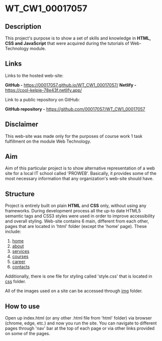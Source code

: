 # WT_CW1_00017057

## Description

This project's purpose is to show a set of skills and knowledge in **HTML, CSS and JavaScript** that were acquired during the tutorials of Web-Technology module.

## Links

Links to the hosted web-site:

**GitHub -** https://00017057.github.io/WT_CW1_00017057/
**Netlify -** https://cool-kelpie-78e43f.netlify.app/

Link to a public repository on GitHub:

**GitHub repository -** https://github.com/00017057/WT_CW1_00017057

## Disclaimer

This web-site was made only for the purposes of course work 1 task fulfillment on the module Web Technology.

## Aim

Aim of this particular project is to show alternative representation of a web site for a local IT school called 'PROWEB'. Basically, it provides some of the most necessary information that any organization's web-site should have.

## Structure

Project is entirely built on plain **HTML** and **CSS** only, without using any frameworks. During development process all the up-to date HTML5 semantic tags and CSS3 styles were used in order to improve accessibility and overall styling. Web-site contains 6 main, different from each other, pages that are located in 'html' folder (except the 'home' page). These include:

1. [home](index.html)
2. [about](html/about.html)
3. [services](html/services.html)
4. [courses](html/courses.html)
5. [career](html/career.html)
6. [contacts](html/contacts.html)

Additionally, there is one file for styling called 'style.css' that is located in [css](/css/style.css) folder.

All of the images used on a site can be accessed through [img](img/) folder.

## How to use

Open up index.html (or any other .html file from 'html' folder) via browser (chrome, edge, etc.) and now you run the site. You can navigate to different pages through 'nav' bar at the top of each page or via other links provided on some of the pages.
